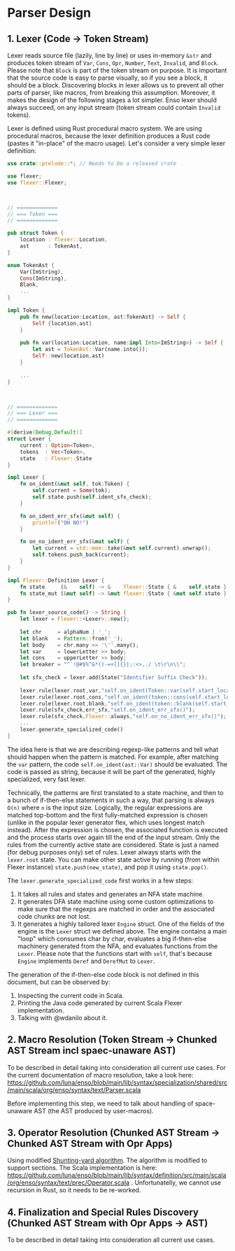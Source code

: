 # Parser Design



## 1. Lexer (Code -> Token Stream)

Lexer reads source file (lazily, line by line) or uses in-memory `&str` and produces token stream of `Var`, `Cons`, `Opr`, `Number`, `Text`, `Invalid`, and `Block`. Please note that `Block` is part of the token stream on purpose. It is important that the source code is easy to parse visually, so if you see a block, it should be a block. Discovering blocks in lexer allows us to prevent all other parts of parser, like macros, from breaking this assumption. Moreover, it makes the design of the following stages a lot simpler.  Enso lexer should always succeed, on any input stream (token stream could contain `Invalid` tokens). 

Lexer is defined using Rust procedural macro system. We are using procedural macros, because the lexer definition produces a Rust code (pastes it "in-place" of the macro usage). Let's consider a very simple lexer definition:

```rust
use crate::prelude::*; // Needs to be a released crate

use flexer;
use flexer::Flexer;



// =============
// === Token ===
// =============

pub struct Token {
    location : flexer::Location,
    ast      : TokenAst,
}

enum TokenAst {
    Var(ImString),
    Cons(ImString),
    Blank,
    ...
}

impl Token {
    pub fn new(location:Location, ast:TokenAst) -> Self {
        Self {location,ast}  
    }
  
    pub fn var(location:Location, name:impl Into<ImString>) -> Self {
        let ast = TokenAst::Var(name.into());
        Self::new(location,ast)      
    }
  
    ...
}



// =============
// === Lexer ===
// =============

#[derive(Debug,Default)]
struct Lexer {
    current : Option<Token>,
    tokens  : Vec<Token>,
    state   : Flexer::State
}

impl Lexer {
    fn on_ident(&mut self, tok:Token) {
        self.current = Some(tok);
        self.state.push(self.ident_sfx_check);
    }

    fn on_ident_err_sfx(&mut self) {
        println!("OH NO!")
    }

    fn on_no_ident_err_sfx(&mut self) {
        let current = std::mem::take(&mut self.current).unwrap();
        self.tokens.push_back(current);
    }
}

impl Flexer::Definition Lexer {
    fn state     (&    self) -> &    flexer::State { &    self.state }
    fn state_mut (&mut self) -> &mut flexer::State { &mut self.state }
}

pub fn lexer_source_code() -> String {
    let lexer = Flexer::<Lexer>::new();
  
    let chr     = alphaNum | '_';
    let blank   = Pattern::from('_');
    let body    = chr.many >> '\''.many();
    let var     = lowerLetter >> body;
    let cons    = upperLetter >> body;
    let breaker = "^`!@#$%^&*()-=+[]{}|;:<>,./ \t\r\n\\";
  
    let sfx_check = lexer.add(State("Identifier Suffix Check"));
  
    lexer.rule(lexer.root,var,"self.on_ident(Token::var(self.start_location,self.current_match()))");
    lexer.rule(lexer.root,cons,"self.on_ident(token::cons(self.start_location,self.current_match()))");
    lexer.rule(lexer.root,blank,"self.on_ident(token::blank(self.start_location))");
    lexer.rule(sfx_check,err_sfx,"self.on_ident_err_sfx()");
    lexer.rule(sfx_check,Flexer::always,"self.on_no_ident_err_sfx()");
    ...
    lexer.generate_specialized_code()
}

```

The idea here is that we are describing regexp-like patterns and tell what should happen when the pattern is matched. For example, after matching the `var` pattern, the code `self.on_ident(ast::Var)` should be evaluated. The code is passed as string, because it will be part of the generated, highly specialized, very fast lexer.

Technically, the patterns are first translated to a state machine, and then to a bunch of if-then-else statements in such a way, that parsing is always `O(n)` where `n` is the input size. Logically, the regular expressions are matched top-bottom  and the first fully-matched expression is chosen (unlike in the popular lexer generator flex, which uses longest match instead). After the expression is chosen, the associated function is executed and the process starts over again till the end of the input stream. Only the rules from the currently active state are considered. State is just a named (for debug purposes only) set of rules. Lexer always starts with the `lexer.root` state. You can make other state active by running (from within Flexer instance) `state.push(new_state)`, and pop it using `state.pop()`.

The `lexer.generate_specialized_code` first works in a few steps:

1. It takes all rules and states and generates an NFA state machine.
2. It generates DFA state machine using some custom optimizations to make sure that the regexps are matched in order and the associated code chunks are not lost.
3. It generates a highly tailored lexer `Engine` struct. One of the fields of the engine is the `Lexer` struct we defined above. The engine contains a main "loop" which consumes char by char, evaluates a big if-then-else machinery generated from the NFA, and evaluates functions from the `Lexer`. Please note that the functions start with `self`, that's because `Engine` implements `Deref` and `DerefMut` to `Lexer`.

The generation of the if-then-else code block is not defined in this document, but can be observed by:

1. Inspecting the current code in Scala.
2. Printing the Java code generated by current Scala Flexer implementation.
3. Talking with @wdanilo about it.



## 2. Macro Resolution (Token Stream -> Chunked AST Stream incl spaec-unaware AST)

To be described in detail taking into consideration all current use cases. For the current documentation of macro resolution, take a look here: https://github.com/luna/enso/blob/main/lib/syntax/specialization/shared/src/main/scala/org/enso/syntax/text/Parser.scala 

Before implementing this step, we need to talk about handling of space-unaware AST (the AST produced by user-macros).



## 3. Operator Resolution (Chunked AST Stream -> Chunked AST Stream with Opr Apps)

Using modified [Shunting-yard algorithm](https://en.wikipedia.org/wiki/Shunting-yard_algorithm). The algorithm is modified to support sections. The Scala implementation is here: https://github.com/luna/enso/blob/main/lib/syntax/definition/src/main/scala/org/enso/syntax/text/prec/Operator.scala . Unfortunatelly, we cannot use recursion in Rust, so it needs to be re-worked.



## 4. Finalization and Special Rules Discovery (Chunked AST Stream with Opr Apps -> AST)

To be described in detail taking into consideration all current use cases.





